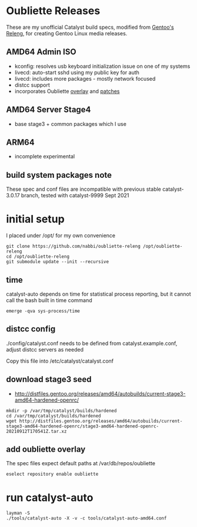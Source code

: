 # Oubliette Releases

These are my unofficial Catalyst build specs, modified from [Gentoo's Releng](https://gitweb.gentoo.org/proj/releng.git), for creating Gentoo Linux media releases.


## AMD64 Admin ISO

* kconfig: resolves usb keyboard initialization issue on one of my systems
* livecd: auto-start sshd using my public key for auth
* livecd: includes more packages - mostly network focused
* distcc support
* incorporates Oubliette [overlay](https://github.com/nabbi/oubliette-overlay) and [patches](https://github.com/nabbi/oubliette-patches)

## AMD64 Server Stage4

* base stage3 + common packages which I use

## ARM64

* incomplete experimental


## build system packages note

These spec and conf files are incompatible with previous stable catalyst-3.0.17 branch, tested with catalyst-9999 Sept 2021


# initial setup

I placed under /opt/ for my own convenience
```
git clone https://github.com/nabbi/oubliette-releng /opt/oubliette-releng
cd /opt/oubliette-releng
git submodule update --init --recursive 
```
## time
catalyst-auto depends on time for statistical process reporting, but it cannot call the bash built in time command
```
emerge -qva sys-process/time
```

## distcc config

./config/catalyst.conf needs to be defined from catalyst.example.conf, adjust distcc servers as needed

Copy this file into /etc/catalyst/catalyst.conf

## download stage3 seed

* http://distfiles.gentoo.org/releases/amd64/autobuilds/current-stage3-amd64-hardened-openrc/
```
mkdir -p /var/tmp/catalyst/builds/hardened
cd /var/tmp/catalyst/builds/hardened
wget http://distfiles.gentoo.org/releases/amd64/autobuilds/current-stage3-amd64-hardened-openrc/stage3-amd64-hardened-openrc-20210912T170541Z.tar.xz
```

## add oubliette overlay
The spec files expect default paths at /var/db/repos/oubliette
```
eselect repository enable oubliette
```


# run catalyst-auto

```
layman -S
./tools/catalyst-auto -X -v -c tools/catalyst-auto-amd64.conf
```
